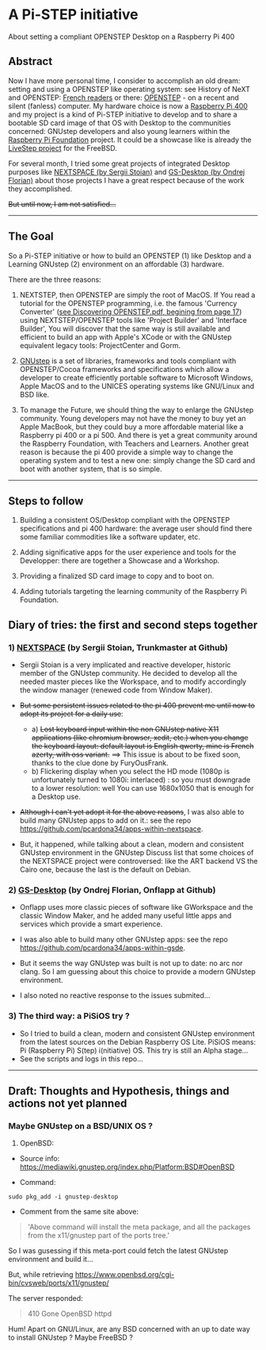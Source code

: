 # A Pi-STEP initiative
About setting a compliant OPENSTEP Desktop on a Raspberry Pi 400

## Abstract

Now I have more personal time, I consider to accomplish an old dream: setting and using a OPENSTEP like operating system: see History of NeXT and OPENSTEP: [French readers](https://www.levenez.com/NeXTSTEP/Historique.html) or there: [OPENSTEP](https://next.fandom.com/wiki/OpenStep) - on a recent and silent (fanless) computer. My hardware choice is now a [Raspberry Pi 400](https://www.raspberrypi.com/products/raspberry-pi-400/specifications/) and my project is a kind of Pi-STEP initiative to develop and to share a bootable SD card image of that OS with Desktop to the communities concerned: GNUstep developers and also young learners within the [Raspberry Pi Foundation](https://www.raspberrypi.org/) project. It could be a showcase like is already the [LiveStep project](https://github.com/probonopd/LIVEstep) for the FreeBSD.

For several month, I tried some great projects of integrated Desktop purposes like [NEXTSPACE (by Sergii Stoian)](https://github.com/trunkmaster/nextspace) and [GS-Desktop (by Ondrej Florian)](https://github.com/onflapp/gs-desktop) about those projects I have a great respect because of the work they accomplished.

<s>But until now, I am not satisfied...</s>

---

## The Goal

So a Pi-STEP initiative or how to build an OPENSTEP (1) like Desktop and a Learning GNUstep (2) environment on an affordable (3) hardware.

There are the three reasons:

1) NEXTSTEP, then OPENSTEP are simply the root of MacOS. If You read a tutorial for the OPENSTEP programming, i.e. the famous 'Currency Converter' ([see Discovering OPENSTEP.pdf, begining from page 17](https://github.com/userLevel/next/blob/main/Discovering%20OPENSTEP.pdf)) using NEXTSTEP/OPENSTEP tools like 'Project Builder' and 'Interface Builder', You will discover that the same way is still available and efficient to build an app with Apple's XCode or with the GNUstep equivalent legacy tools: ProjectCenter and Gorm.

2) [GNUstep](https://gnustep.github.io/) is a set of libraries, frameworks and tools compliant with OPENSTEP/Cocoa frameworks and specifications which allow a developer to create efficiently portable software to Microsoft Windows, Apple MacOS and to the UNICES operating systems like GNU/Linux and BSD like.

3) To manage the Future, we should thing the way to enlarge the GNUstep community. Young developers may not have the money to buy yet an Apple MacBook, but they could buy a more affordable material like a Raspberry pi 400 or a pi 500. And there is yet a great community around the Raspberry Foundation, with Teachers and Learners. Another great reason is because the pi 400 provide a simple way to change the operating system and to test a new one: simply change the SD card and boot with another system, that is so simple.

---

## Steps to follow

1) Building a consistent OS/Desktop compliant with the OPENSTEP specifications and pi 400 hardware: the average user should find there some familiar commodities like a software updater, etc.

2) Adding significative apps for the user experience and tools for the Developper: there are together a Showcase and a Workshop.

3) Providing a finalized SD card image to copy and to boot on.

4) Adding tutorials targeting the learning community of the Raspberry Pi Foundation.

## Diary of tries: the first and second steps together

### 1) [NEXTSPACE](https://github.com/trunkmaster/nextspace) (by Sergii Stoian, Trunkmaster at Github)

- Sergii Stoian is a very implicated and reactive developer, historic member of the GNUstep community. He decided to develop all the needed master pieces like the Workspace, and to modify accordingly the window manager (renewed code from Window Maker).
- <s>But some persistent issues related to the pi 400 prevent me until now to adopt its project for a daily use</s>:

  - a) <s>Lost keyboard input within the non GNUstep native X11 applications (like chromium browser, xedit, etc.) when you change the keyboard layout: default layout is English qwerty, mine is French azerty, with oss variant.</s> ==> This issue is about to be fixed soon, thanks to the clue done by FuryOusFrank.
  - b) Flickering display when you select the HD mode (1080p is unfortunately turned to 1080i: interlaced) : so you must downgrade to a lower resolution: well You can use 1680x1050 that is enough for a Desktop use.

- <s>Although I can't yet adopt it for the above reasons</s>, I was also able to build many GNUstep apps to add on it.: see the repo <https://github.com/pcardona34/apps-within-nextspace>.

- But, it happened, while talking about a clean, modern and consistent GNUstep environment in the GNUstep Discuss list that some choices of the NEXTSPACE project were controversed: like the ART backend VS the Cairo one, because the last is the default on Debian.

### 2) [GS-Desktop](https://github.com/onflapp/gs-desktop) (by Ondrej Florian, Onflapp at Github)
   
- Onflapp uses more classic pieces of software like GWorkspace and the classic Window Maker, and he added many useful little apps and services which provide a smart experience. 
- I was also able to build many other GNUstep apps: see the repo <https://github.com/pcardona34/apps-within-gsde>.

- But it seems the way GNUstep was built is not up to date: no arc nor clang. So I am guessing about this choice to provide a modern GNUstep environment.
- I also noted no reactive response to the issues submited...

### 3) The third way: a PiSiOS try ?

- So I tried to build a clean, modern and consistent GNUstep environment from the latest sources on the Debian Raspberry OS Lite. PiSiOS means: Pi (Raspberry Pi) S(tep) i(nitiative) OS. This try is still an Alpha stage...
- See the scripts and logs in this repo...

---

## Draft: Thoughts and Hypothesis, things and actions not yet planned

### Maybe GNUstep on a BSD/UNIX OS ?

1) OpenBSD:

- Source info: <https://mediawiki.gnustep.org/index.php/Platform:BSD#OpenBSD>

- Command:
```
sudo pkg_add -i gnustep-desktop
````

- Comment from the same site above:
> 'Above command will install the meta package, and all the packages from the x11/gnustep part of the ports tree.'

So I was gusessing if this meta-port could fetch the latest GNUstep environment and build it...

But, while retrieving <https://www.openbsd.org/cgi-bin/cvsweb/ports/x11/gnustep/>

The server responded:

> 410 Gone
> OpenBSD httpd

Hum! Apart on GNU/Linux, are any BSD concerned with an up to date way to install GNUstep ?
Maybe FreeBSD ?


